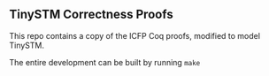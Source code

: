 TinySTM Correctness Proofs
-

This repo contains a copy of the ICFP Coq proofs, modified to model TinySTM.


The entire development can be built by running `make`

